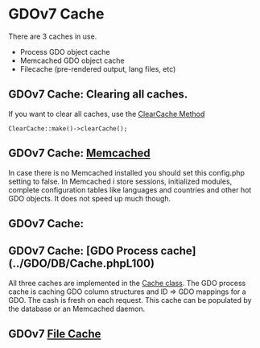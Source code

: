 # GDOv7 Cache

There are 3 caches in use.

 - Process GDO object cache
 - Memcached GDO object cache
 - Filecache (pre-rendered output, lang files, etc)


## GDOv7 Cache: Clearing all caches.

If you want to clear all caches, use the [ClearCache Method](..GDO/Admin/Method/ClearCache.php)

    ClearCache::make()->clearCache();


## GDOv7 Cache: [Memcached](../GDO/DB/Cache.phpL0)

In case there is no Memcached installed you should set this config.php setting to false.
In Memcached i store sessions, initialized modules, complete configuration tables like languages and countries and other hot GDO objects.
It does not speed up much though.


## GDOv7 Cache: 

## GDOv7 Cache: [GDO Process cache]  (../GDO/DB/Cache.phpL100)

All three caches are implemented in the [Cache class](../GDO/DB/Cache.php).
The GDO process cache is caching GDO column structures and ID => GDO mappings for a GDO.
 The cash is fresh on each request.
 This cache can be populated by the database or an  Memcached daemon.
 

## GDOv7 [File Cache](../GDO/DB/Cache.php#L300)

